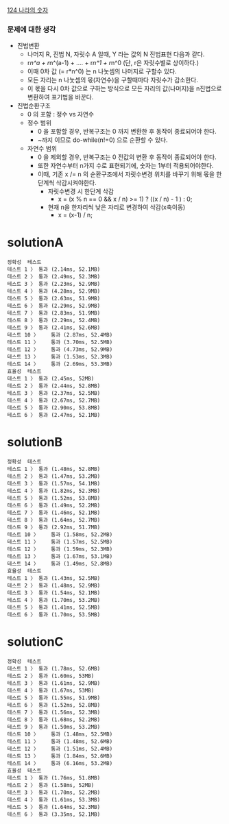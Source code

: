 [124 나라의 숫자](https://programmers.co.kr/learn/courses/30/lessons/12899)

### 문제에 대한 생각
- 진법변환
    - 나머지 R, 진법 N, 자릿수 A 일때, Y 라는 값의 N 진법표현 다음과 같다.
    - r*n^a + r*n^(a-1) + .... + r*n^1 + r*n^0 (단, r은 자릿수별로 상이하다.)
    - 이때 0차 값 (= r*n^0) 는 n 나눗셈의 나머지로 구할수 있다.
    - 모든 자리는 n 나눗셈의 몫(자연수)을 구할때마다 자릿수가 감소한다.
    - 이 몫을 다시 0차 값으로 구하는 방식으로 모든 자리의 값(나머지)을 n진법으로 변환하여 표기법을 바꾼다.
- 진법순환구조
    - 0 의 포함 : 정수 vs 자연수
    - 정수 범위
        - 0 을 포함할 경우, 반복구조는 0 까지 변환한 후 동작이 종료되어야 한다.
        - ~까지 이므로 do-while(n!=0) 으로 순환할 수 있다.
    - 자연수 범위
        - 0 을 제외할 경우, 반복구조는 0 전값의 변환 후 동작이 종료되어야 한다.
        - 또한 자연수부터 n가지 수로 표현되기에, 숫자는 1부터 적용되어야한다.
        - 이때, 기존 x /= n 의 순환구조에서 자릿수변경 위치를 바꾸기 위해 몫을 한단계씩 삭감시켜야한다.
            - 자릿수변경 시 한단계 삭감
                - x = (x % n == 0 && x / n) >=  1) ? ((x / n) - 1 ) : 0;
            - 현재 n을 한자리씩 낮은 자리로 변경하여 삭감(x축이동)
                - x = (x-1) / n;


# solutionA
```
정확성  테스트
테스트 1 〉	통과 (2.14ms, 52.1MB)
테스트 2 〉	통과 (2.49ms, 52.3MB)
테스트 3 〉	통과 (2.23ms, 52.9MB)
테스트 4 〉	통과 (4.28ms, 52.9MB)
테스트 5 〉	통과 (2.63ms, 51.9MB)
테스트 6 〉	통과 (2.29ms, 52.9MB)
테스트 7 〉	통과 (2.83ms, 51.9MB)
테스트 8 〉	통과 (2.29ms, 52.4MB)
테스트 9 〉	통과 (2.41ms, 52.6MB)
테스트 10 〉	통과 (2.87ms, 52.4MB)
테스트 11 〉	통과 (3.70ms, 52.5MB)
테스트 12 〉	통과 (4.73ms, 52.9MB)
테스트 13 〉	통과 (1.53ms, 52.3MB)
테스트 14 〉	통과 (2.69ms, 53.3MB)
효율성  테스트
테스트 1 〉	통과 (2.45ms, 52MB)
테스트 2 〉	통과 (2.44ms, 52.8MB)
테스트 3 〉	통과 (2.37ms, 52.5MB)
테스트 4 〉	통과 (2.67ms, 52.7MB)
테스트 5 〉	통과 (2.90ms, 53.8MB)
테스트 6 〉	통과 (2.47ms, 52.1MB)
```

# solutionB
```
정확성  테스트
테스트 1 〉	통과 (1.48ms, 52.8MB)
테스트 2 〉	통과 (1.47ms, 53.2MB)
테스트 3 〉	통과 (1.57ms, 54.1MB)
테스트 4 〉	통과 (1.82ms, 52.3MB)
테스트 5 〉	통과 (1.52ms, 53.8MB)
테스트 6 〉	통과 (1.49ms, 52.2MB)
테스트 7 〉	통과 (1.46ms, 52.1MB)
테스트 8 〉	통과 (1.64ms, 52.7MB)
테스트 9 〉	통과 (2.92ms, 51.7MB)
테스트 10 〉	통과 (1.58ms, 52.2MB)
테스트 11 〉	통과 (1.57ms, 52.5MB)
테스트 12 〉	통과 (1.59ms, 52.3MB)
테스트 13 〉	통과 (1.67ms, 53.1MB)
테스트 14 〉	통과 (1.49ms, 52.8MB)
효율성  테스트
테스트 1 〉	통과 (1.43ms, 52.5MB)
테스트 2 〉	통과 (1.48ms, 52.9MB)
테스트 3 〉	통과 (1.54ms, 52.1MB)
테스트 4 〉	통과 (1.70ms, 53.2MB)
테스트 5 〉	통과 (1.41ms, 52.5MB)
테스트 6 〉	통과 (1.70ms, 53.5MB)
```
# solutionC
```
정확성  테스트
테스트 1 〉	통과 (1.78ms, 52.6MB)
테스트 2 〉	통과 (1.60ms, 53MB)
테스트 3 〉	통과 (1.61ms, 52.9MB)
테스트 4 〉	통과 (1.67ms, 53MB)
테스트 5 〉	통과 (1.55ms, 51.9MB)
테스트 6 〉	통과 (1.52ms, 52.8MB)
테스트 7 〉	통과 (1.56ms, 52.3MB)
테스트 8 〉	통과 (1.68ms, 52.2MB)
테스트 9 〉	통과 (1.50ms, 53.2MB)
테스트 10 〉	통과 (1.48ms, 52.5MB)
테스트 11 〉	통과 (1.48ms, 52.6MB)
테스트 12 〉	통과 (1.51ms, 52.4MB)
테스트 13 〉	통과 (1.84ms, 52.6MB)
테스트 14 〉	통과 (6.16ms, 53.2MB)
효율성  테스트
테스트 1 〉	통과 (1.76ms, 51.8MB)
테스트 2 〉	통과 (1.58ms, 52MB)
테스트 3 〉	통과 (1.70ms, 52.2MB)
테스트 4 〉	통과 (1.61ms, 53.3MB)
테스트 5 〉	통과 (1.64ms, 52.3MB)
테스트 6 〉	통과 (3.35ms, 52.1MB)
```